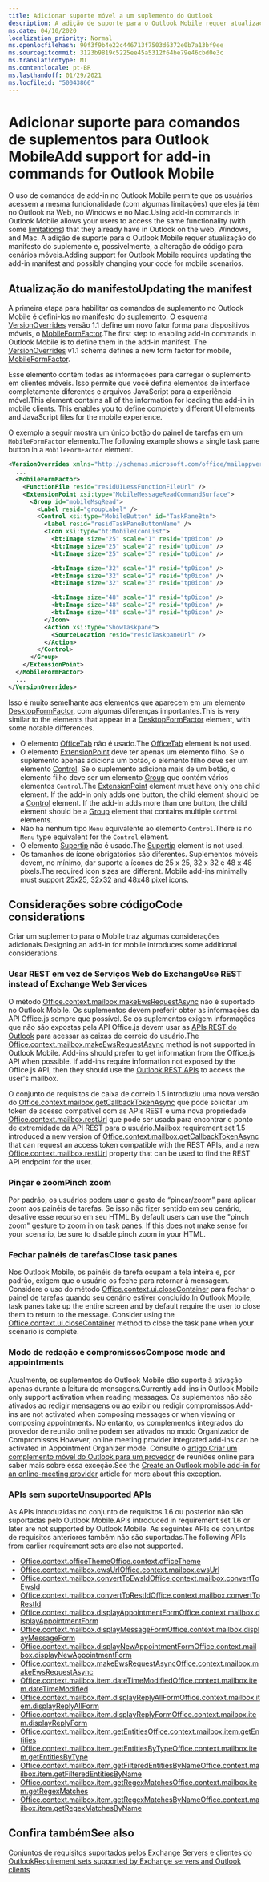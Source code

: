 ```yaml
---
title: Adicionar suporte móvel a um suplemento do Outlook
description: A adição de suporte para o Outlook Mobile requer atualização do manifesto do suplemento e, possivelmente, a alteração do código para cenários móveis.
ms.date: 04/10/2020
localization_priority: Normal
ms.openlocfilehash: 90f3f9b4e22c446713f7503d6372e0b7a13bf9ee
ms.sourcegitcommit: 3123b9819c5225ee45a5312f64be79e46cbd0e3c
ms.translationtype: MT
ms.contentlocale: pt-BR
ms.lasthandoff: 01/29/2021
ms.locfileid: "50043866"
---
```

# <a name="add-support-for-add-in-commands-for-outlook-mobile"></a><span data-ttu-id="abd9b-103">Adicionar suporte para comandos de suplementos para Outlook Mobile</span><span class="sxs-lookup"><span data-stu-id="abd9b-103">Add support for add-in commands for Outlook Mobile</span></span>

<span data-ttu-id="abd9b-104">O uso de comandos de add-in no Outlook Mobile permite [](#code-considerations)que os usuários acessem a mesma funcionalidade (com algumas limitações) que eles já têm no Outlook na Web, no Windows e no Mac.</span><span class="sxs-lookup"><span data-stu-id="abd9b-104">Using add-in commands in Outlook Mobile allows your users to access the same functionality (with some [limitations](#code-considerations)) that they already have in Outlook on the web, Windows, and Mac.</span></span> <span data-ttu-id="abd9b-105">A adição de suporte para o Outlook Mobile requer atualização do manifesto do suplemento e, possivelmente, a alteração do código para cenários móveis.</span><span class="sxs-lookup"><span data-stu-id="abd9b-105">Adding support for Outlook Mobile requires updating the add-in manifest and possibly changing your code for mobile scenarios.</span></span>

## <a name="updating-the-manifest"></a><span data-ttu-id="abd9b-106">Atualização do manifesto</span><span class="sxs-lookup"><span data-stu-id="abd9b-106">Updating the manifest</span></span>

<span data-ttu-id="abd9b-p102">A primeira etapa para habilitar os comandos de suplemento no Outlook Mobile é defini-los no manifesto do suplemento. O esquema [VersionOverrides](../reference/manifest/versionoverrides.md) versão 1.1 define um novo fator forma para dispositivos móveis, o [MobileFormFactor](../reference/manifest/mobileformfactor.md).</span><span class="sxs-lookup"><span data-stu-id="abd9b-p102">The first step to enabling add-in commands in Outlook Mobile is to define them in the add-in manifest. The [VersionOverrides](../reference/manifest/versionoverrides.md) v1.1 schema defines a new form factor for mobile, [MobileFormFactor](../reference/manifest/mobileformfactor.md).</span></span>

<span data-ttu-id="abd9b-p103">Esse elemento contém todas as informações para carregar o suplemento em clientes móveis. Isso permite que você defina elementos de interface completamente diferentes e arquivos JavaScript para a experiência móvel.</span><span class="sxs-lookup"><span data-stu-id="abd9b-p103">This element contains all of the information for loading the add-in in mobile clients. This enables you to define completely different UI elements and JavaScript files for the mobile experience.</span></span>

<span data-ttu-id="abd9b-111">O exemplo a seguir mostra um único botão do painel de tarefas em um `MobileFormFactor` elemento.</span><span class="sxs-lookup"><span data-stu-id="abd9b-111">The following example shows a single task pane button in a `MobileFormFactor` element.</span></span>

```xml
<VersionOverrides xmlns="http://schemas.microsoft.com/office/mailappversionoverrides/1.1" xsi:type="VersionOverridesV1_1">
  ...
  <MobileFormFactor>
    <FunctionFile resid="residUILessFunctionFileUrl" />
    <ExtensionPoint xsi:type="MobileMessageReadCommandSurface">
      <Group id="mobileMsgRead">
        <Label resid="groupLabel" />
        <Control xsi:type="MobileButton" id="TaskPaneBtn">
          <Label resid="residTaskPaneButtonName" />
          <Icon xsi:type="bt:MobileIconList">
            <bt:Image size="25" scale="1" resid="tp0icon" />
            <bt:Image size="25" scale="2" resid="tp0icon" />
            <bt:Image size="25" scale="3" resid="tp0icon" />

            <bt:Image size="32" scale="1" resid="tp0icon" />
            <bt:Image size="32" scale="2" resid="tp0icon" />
            <bt:Image size="32" scale="3" resid="tp0icon" />

            <bt:Image size="48" scale="1" resid="tp0icon" />
            <bt:Image size="48" scale="2" resid="tp0icon" />
            <bt:Image size="48" scale="3" resid="tp0icon" />
          </Icon>
          <Action xsi:type="ShowTaskpane">
            <SourceLocation resid="residTaskpaneUrl" />
          </Action>
        </Control>
      </Group>
    </ExtensionPoint>
  </MobileFormFactor>
  ...
</VersionOverrides>
```

<span data-ttu-id="abd9b-112">Isso é muito semelhante aos elementos que aparecem em um elemento [DesktopFormFactor](../reference/manifest/desktopformfactor.md), com algumas diferenças importantes.</span><span class="sxs-lookup"><span data-stu-id="abd9b-112">This is very similar to the elements that appear in a [DesktopFormFactor](../reference/manifest/desktopformfactor.md) element, with some notable differences.</span></span>

- <span data-ttu-id="abd9b-113">O elemento [OfficeTab](../reference/manifest/officetab.md) não é usado.</span><span class="sxs-lookup"><span data-stu-id="abd9b-113">The [OfficeTab](../reference/manifest/officetab.md) element is not used.</span></span>
- <span data-ttu-id="abd9b-p104">O elemento [ExtensionPoint](../reference/manifest/extensionpoint.md) deve ter apenas um elemento filho. Se o suplemento apenas adiciona um botão, o elemento filho deve ser um elemento [Control](../reference/manifest/control.md). Se o suplemento adiciona mais de um botão, o elemento filho deve ser um elemento [Group](../reference/manifest/group.md) que contém vários elementos `Control`.</span><span class="sxs-lookup"><span data-stu-id="abd9b-p104">The [ExtensionPoint](../reference/manifest/extensionpoint.md) element must have only one child element. If the add-in only adds one button, the child element should be a [Control](../reference/manifest/control.md) element. If the add-in adds more than one button, the child element should be a [Group](../reference/manifest/group.md) element that contains multiple `Control` elements.</span></span>
- <span data-ttu-id="abd9b-117">Não há nenhum tipo `Menu` equivalente ao elemento `Control`.</span><span class="sxs-lookup"><span data-stu-id="abd9b-117">There is no `Menu` type equivalent for the `Control` element.</span></span>
- <span data-ttu-id="abd9b-118">O elemento [Supertip](../reference/manifest/supertip.md) não é usado.</span><span class="sxs-lookup"><span data-stu-id="abd9b-118">The [Supertip](../reference/manifest/supertip.md) element is not used.</span></span>
- <span data-ttu-id="abd9b-p105">Os tamanhos de ícone obrigatórios são diferentes. Suplementos móveis devem, no mínimo, dar suporte a ícones de 25 x 25, 32 x 32 e 48 x 48 pixels.</span><span class="sxs-lookup"><span data-stu-id="abd9b-p105">The required icon sizes are different. Mobile add-ins minimally must support 25x25, 32x32 and 48x48 pixel icons.</span></span>

## <a name="code-considerations"></a><span data-ttu-id="abd9b-121">Considerações sobre código</span><span class="sxs-lookup"><span data-stu-id="abd9b-121">Code considerations</span></span>

<span data-ttu-id="abd9b-122">Criar um suplemento para o Mobile traz algumas considerações adicionais.</span><span class="sxs-lookup"><span data-stu-id="abd9b-122">Designing an add-in for mobile introduces some additional considerations.</span></span>

### <a name="use-rest-instead-of-exchange-web-services"></a><span data-ttu-id="abd9b-123">Usar REST em vez de Serviços Web do Exchange</span><span class="sxs-lookup"><span data-stu-id="abd9b-123">Use REST instead of Exchange Web Services</span></span>

<span data-ttu-id="abd9b-p106">O método [Office.context.mailbox.makeEwsRequestAsync](../reference/objectmodel/preview-requirement-set/office.context.mailbox.md#methods) não é suportado no Outlook Mobile. Os suplementos devem preferir obter as informações da API Office.js sempre que possível. Se os suplementos exigem informações que não são expostas pela API Office.js devem usar as [APIs REST do Outlook](/outlook/rest/) para acessar as caixas de correio do usuário.</span><span class="sxs-lookup"><span data-stu-id="abd9b-p106">The [Office.context.mailbox.makeEwsRequestAsync](../reference/objectmodel/preview-requirement-set/office.context.mailbox.md#methods) method is not supported in Outlook Mobile. Add-ins should prefer to get information from the Office.js API when possible. If add-ins require information not exposed by the Office.js API, then they should use the [Outlook REST APIs](/outlook/rest/) to access the user's mailbox.</span></span>

<span data-ttu-id="abd9b-127">O conjunto de requisitos de caixa de correio 1.5 introduziu uma nova versão do [Office.context.mailbox.getCallbackTokenAsync](../reference/objectmodel/preview-requirement-set/office.context.mailbox.md#methods) que pode solicitar um token de acesso compatível com as APIs REST e uma nova propriedade [Office.context.mailbox.restUrl](../reference/objectmodel/preview-requirement-set/office.context.mailbox.md#properties) que pode ser usada para encontrar o ponto de extremidade da API REST para o usuário.</span><span class="sxs-lookup"><span data-stu-id="abd9b-127">Mailbox requirement set 1.5 introduced a new version of [Office.context.mailbox.getCallbackTokenAsync](../reference/objectmodel/preview-requirement-set/office.context.mailbox.md#methods) that can request an access token compatible with the REST APIs, and a new [Office.context.mailbox.restUrl](../reference/objectmodel/preview-requirement-set/office.context.mailbox.md#properties) property that can be used to find the REST API endpoint for the user.</span></span>

### <a name="pinch-zoom"></a><span data-ttu-id="abd9b-128">Pinçar e zoom</span><span class="sxs-lookup"><span data-stu-id="abd9b-128">Pinch zoom</span></span>

<span data-ttu-id="abd9b-p107">Por padrão, os usuários podem usar o gesto de “pinçar/zoom” para aplicar zoom aos painéis de tarefas. Se isso não fizer sentido em seu cenário, desative esse recurso em seu HTML.</span><span class="sxs-lookup"><span data-stu-id="abd9b-p107">By default users can use the "pinch zoom" gesture to zoom in on task panes. If this does not make sense for your scenario, be sure to disable pinch zoom in your HTML.</span></span>

### <a name="close-task-panes"></a><span data-ttu-id="abd9b-131">Fechar painéis de tarefas</span><span class="sxs-lookup"><span data-stu-id="abd9b-131">Close task panes</span></span>

<span data-ttu-id="abd9b-p108">Nos Outlook Mobile, os painéis de tarefa ocupam a tela inteira e, por padrão, exigem que o usuário os feche para retornar à mensagem. Considere o uso do método [Office.context.ui.closeContainer](/javascript/api/office/office.ui#closecontainer--) para fechar o painel de tarefas quando seu cenário estiver concluído.</span><span class="sxs-lookup"><span data-stu-id="abd9b-p108">In Outlook Mobile, task panes take up the entire screen and by default require the user to close them to return to the message. Consider using the [Office.context.ui.closeContainer](/javascript/api/office/office.ui#closecontainer--) method to close the task pane when your scenario is complete.</span></span>

### <a name="compose-mode-and-appointments"></a><span data-ttu-id="abd9b-134">Modo de redação e compromissos</span><span class="sxs-lookup"><span data-stu-id="abd9b-134">Compose mode and appointments</span></span>

<span data-ttu-id="abd9b-135">Atualmente, os suplementos do Outlook Mobile dão suporte à ativação apenas durante a leitura de mensagens.</span><span class="sxs-lookup"><span data-stu-id="abd9b-135">Currently add-ins in Outlook Mobile only support activation when reading messages.</span></span> <span data-ttu-id="abd9b-136">Os suplementos não são ativados ao redigir mensagens ou ao exibir ou redigir compromissos.</span><span class="sxs-lookup"><span data-stu-id="abd9b-136">Add-ins are not activated when composing messages or when viewing or composing appointments.</span></span> <span data-ttu-id="abd9b-137">No entanto, os complementos integrados do provedor de reunião online podem ser ativados no modo Organizador de Compromissos.</span><span class="sxs-lookup"><span data-stu-id="abd9b-137">However, online meeting provider integrated add-ins can be activated in Appointment Organizer mode.</span></span> <span data-ttu-id="abd9b-138">Consulte o [artigo Criar um complemento móvel do Outlook para um provedor](online-meeting.md) de reuniões online para saber mais sobre essa exceção.</span><span class="sxs-lookup"><span data-stu-id="abd9b-138">See the [Create an Outlook mobile add-in for an online-meeting provider](online-meeting.md) article for more about this exception.</span></span>

### <a name="unsupported-apis"></a><span data-ttu-id="abd9b-139">APIs sem suporte</span><span class="sxs-lookup"><span data-stu-id="abd9b-139">Unsupported APIs</span></span>

<span data-ttu-id="abd9b-140">As APIs introduzidas no conjunto de requisitos 1.6 ou posterior não são suportadas pelo Outlook Mobile.</span><span class="sxs-lookup"><span data-stu-id="abd9b-140">APIs introduced in requirement set 1.6 or later are not supported by Outlook Mobile.</span></span> <span data-ttu-id="abd9b-141">As seguintes APIs de conjuntos de requisitos anteriores também não são suportadas.</span><span class="sxs-lookup"><span data-stu-id="abd9b-141">The following APIs from earlier requirement sets are also not supported.</span></span>

  - [<span data-ttu-id="abd9b-142">Office.context.officeTheme</span><span class="sxs-lookup"><span data-stu-id="abd9b-142">Office.context.officeTheme</span></span>](../reference/objectmodel/preview-requirement-set/office.context.md#officetheme-officetheme)
  - [<span data-ttu-id="abd9b-143">Office.context.mailbox.ewsUrl</span><span class="sxs-lookup"><span data-stu-id="abd9b-143">Office.context.mailbox.ewsUrl</span></span>](../reference/objectmodel/preview-requirement-set/office.context.mailbox.md#properties)
  - [<span data-ttu-id="abd9b-144">Office.context.mailbox.convertToEwsId</span><span class="sxs-lookup"><span data-stu-id="abd9b-144">Office.context.mailbox.convertToEwsId</span></span>](../reference/objectmodel/preview-requirement-set/office.context.mailbox.md#methods)
  - [<span data-ttu-id="abd9b-145">Office.context.mailbox.convertToRestId</span><span class="sxs-lookup"><span data-stu-id="abd9b-145">Office.context.mailbox.convertToRestId</span></span>](../reference/objectmodel/preview-requirement-set/office.context.mailbox.md#methods)
  - [<span data-ttu-id="abd9b-146">Office.context.mailbox.displayAppointmentForm</span><span class="sxs-lookup"><span data-stu-id="abd9b-146">Office.context.mailbox.displayAppointmentForm</span></span>](../reference/objectmodel/preview-requirement-set/office.context.mailbox.md#methods)
  - [<span data-ttu-id="abd9b-147">Office.context.mailbox.displayMessageForm</span><span class="sxs-lookup"><span data-stu-id="abd9b-147">Office.context.mailbox.displayMessageForm</span></span>](../reference/objectmodel/preview-requirement-set/office.context.mailbox.md#methods)
  - [<span data-ttu-id="abd9b-148">Office.context.mailbox.displayNewAppointmentForm</span><span class="sxs-lookup"><span data-stu-id="abd9b-148">Office.context.mailbox.displayNewAppointmentForm</span></span>](../reference/objectmodel/preview-requirement-set/office.context.mailbox.md#methods)
  - [<span data-ttu-id="abd9b-149">Office.context.mailbox.makeEwsRequestAsync</span><span class="sxs-lookup"><span data-stu-id="abd9b-149">Office.context.mailbox.makeEwsRequestAsync</span></span>](../reference/objectmodel/preview-requirement-set/office.context.mailbox.md#methods)
  - [<span data-ttu-id="abd9b-150">Office.context.mailbox.item.dateTimeModified</span><span class="sxs-lookup"><span data-stu-id="abd9b-150">Office.context.mailbox.item.dateTimeModified</span></span>](../reference/objectmodel/preview-requirement-set/office.context.mailbox.item.md#properties)
  - [<span data-ttu-id="abd9b-151">Office.context.mailbox.item.displayReplyAllForm</span><span class="sxs-lookup"><span data-stu-id="abd9b-151">Office.context.mailbox.item.displayReplyAllForm</span></span>](../reference/objectmodel/preview-requirement-set/office.context.mailbox.item.md#methods)
  - [<span data-ttu-id="abd9b-152">Office.context.mailbox.item.displayReplyForm</span><span class="sxs-lookup"><span data-stu-id="abd9b-152">Office.context.mailbox.item.displayReplyForm</span></span>](../reference/objectmodel/preview-requirement-set/office.context.mailbox.item.md#methods)
  - [<span data-ttu-id="abd9b-153">Office.context.mailbox.item.getEntities</span><span class="sxs-lookup"><span data-stu-id="abd9b-153">Office.context.mailbox.item.getEntities</span></span>](../reference/objectmodel/preview-requirement-set/office.context.mailbox.item.md#methods)
  - [<span data-ttu-id="abd9b-154">Office.context.mailbox.item.getEntitiesByType</span><span class="sxs-lookup"><span data-stu-id="abd9b-154">Office.context.mailbox.item.getEntitiesByType</span></span>](../reference/objectmodel/preview-requirement-set/office.context.mailbox.item.md#methods)
  - [<span data-ttu-id="abd9b-155">Office.context.mailbox.item.getFilteredEntitiesByName</span><span class="sxs-lookup"><span data-stu-id="abd9b-155">Office.context.mailbox.item.getFilteredEntitiesByName</span></span>](../reference/objectmodel/preview-requirement-set/office.context.mailbox.item.md#methods)
  - [<span data-ttu-id="abd9b-156">Office.context.mailbox.item.getRegexMatches</span><span class="sxs-lookup"><span data-stu-id="abd9b-156">Office.context.mailbox.item.getRegexMatches</span></span>](../reference/objectmodel/preview-requirement-set/office.context.mailbox.item.md#methods)
  - [<span data-ttu-id="abd9b-157">Office.context.mailbox.item.getRegexMatchesByName</span><span class="sxs-lookup"><span data-stu-id="abd9b-157">Office.context.mailbox.item.getRegexMatchesByName</span></span>](../reference/objectmodel/preview-requirement-set/office.context.mailbox.item.md#methods)

## <a name="see-also"></a><span data-ttu-id="abd9b-158">Confira também</span><span class="sxs-lookup"><span data-stu-id="abd9b-158">See also</span></span>

[<span data-ttu-id="abd9b-159">Conjuntos de requisitos suportados pelos Exchange Servers e clientes do Outlook</span><span class="sxs-lookup"><span data-stu-id="abd9b-159">Requirement sets supported by Exchange servers and Outlook clients</span></span>](../reference/requirement-sets/outlook-api-requirement-sets.md#requirement-sets-supported-by-exchange-servers-and-outlook-clients)